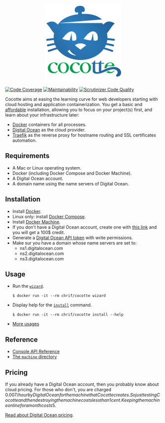 <p style="margin:0;padding:0" id="cocotte" align="center">
<img width="250" height="250" src="docs/images/logo.png" alt="Cocotte" title="Cocotte" />
</p>

[![Code Coverage](https://badge.chrif.org/cocotte/codecov)](https://codecov.io/gh/chrif/cocotte)
[![Maintainability](https://badge.chrif.org/cocotte/codeclimate)](https://codeclimate.com/github/chrif/cocotte/maintainability)
[![Scrutinizer Code Quality](https://badge.chrif.org/cocotte/scrutinizer)](https://scrutinizer-ci.com/g/chrif/cocotte/?branch=master)

Cocotte aims at easing the learning curve for web developers starting with cloud hosting and application containerization. You get a basic and [affordable](#pricing) installation, allowing you to focus on your project(s) first, and learn about your infrastructure later:

* [Docker](https://www.docker.com/) containers for all processes.
* [Digital Ocean](https://www.digitalocean.com/) as the cloud provider.
* [Traefik](https://traefik.io/) as the reverse proxy for hostname routing and SSL certificates automation.

## Requirements

* A Mac or Linux operating system.
* Docker (including Docker Compose and Docker Machine).
* A Digital Ocean account.
* A domain name using the name servers of Digital Ocean.

## Installation

* Install [Docker](https://docs.docker.com/install/).
* Linux only: install [Docker Compose](https://docs.docker.com/compose/install/).
* Install [Docker Machine](https://github.com/docker/machine/releases).
* If you don't have a Digital Ocean account, create one with [this link](https://m.do.co/c/c25ed78e51c5) and you will get a 100$ credit.
* Generate a [Digital Ocean API token](https://cloud.digitalocean.com/settings/api/tokens) with write permissions.
* Make sur you have a domain whose name servers are set to:
	 * ns1.digitalocean.com
	 * ns2.digitalocean.com
	 * ns3.digitalocean.com

## Usage

* Run the [`wizard`](installer/docs/console.md#wizard).
	```
	$ docker run -it --rm chrif/cocotte wizard
	```
* Display help for the [`install`](installer/docs/console.md#install) command.
	```
	$ docker run -it --rm chrif/cocotte install --help
	```
* [More usages](installer/docs/console.md)

## Reference

* [Console API Reference](installer/docs/console.md)
* [The `machine` directory](docs/machine.md)

## Pricing

If you already have a Digital Ocean account, then you probably know about cloud pricing. For those who don't, you are charged $0.007/hour by Digital Ocean for the machine that Cocotte creates. So just testing Cocotte and then destroying the machine costs less than 1 cent. Keeping the machine online for a month costs 5$. 

[Read about Digital Ocean pricing](https://www.digitalocean.com/pricing/).
